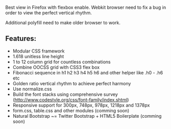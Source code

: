 Best view in Firefox with flexbox enable. Webkit browser need to fix a bug in order to view the perfect vertical rhythm. 

Additional polyfill need to make older browser to work.

## Features:

* Modular CSS framework
* 1.618 unitless line height
* 1 to 12 column grid for countless combinations
* Combine OOCSS grid with CSS3 flex box
* Fibonacci sequence in h1 h2 h3 h4 h5 h6 and other helper like .h0 - .h6 etc
* Golden ratio vertical rhythm to achieve perfect harmony
* Use normalize.css
* Build the font stacks using comprehensive survey (http://www.codestyle.org/css/font-family/index.shtml) 
* Responsive support for 300px, 748px, 978px, 1218px and 1378px 
* form.css, table.css and other modules (comming soon)
* Natural Bootstrap ~= Twitter Bootstrap + HTML5 Boilerplate (comming soon)

